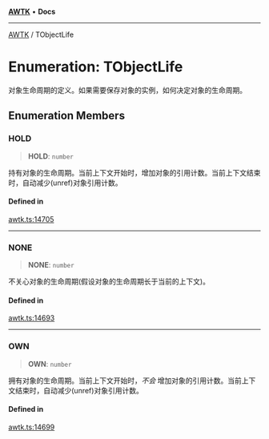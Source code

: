 [**AWTK**](../README.md) • **Docs**

***

[AWTK](../globals.md) / TObjectLife

# Enumeration: TObjectLife

对象生命周期的定义。如果需要保存对象的实例，如何决定对象的生命周期。

## Enumeration Members

### HOLD

> **HOLD**: `number`

持有对象的生命周期。当前上下文开始时，增加对象的引用计数。当前上下文结束时，自动减少(unref)对象引用计数。

#### Defined in

[awtk.ts:14705](https://github.com/zlgopen/awtk-binding/blob/a193834fdb1c1ee98bdcf84db4b6e5fd059e1d7c/tools/code_gen/js/output/awtk.ts#L14705)

***

### NONE

> **NONE**: `number`

不关心对象的生命周期(假设对象的生命周期长于当前的上下文)。

#### Defined in

[awtk.ts:14693](https://github.com/zlgopen/awtk-binding/blob/a193834fdb1c1ee98bdcf84db4b6e5fd059e1d7c/tools/code_gen/js/output/awtk.ts#L14693)

***

### OWN

> **OWN**: `number`

拥有对象的生命周期。当前上下文开始时，*不会* 增加对象的引用计数。当前上下文结束时，自动减少(unref)对象引用计数。

#### Defined in

[awtk.ts:14699](https://github.com/zlgopen/awtk-binding/blob/a193834fdb1c1ee98bdcf84db4b6e5fd059e1d7c/tools/code_gen/js/output/awtk.ts#L14699)
